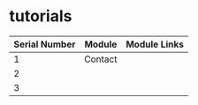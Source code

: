 # tutorials

| Serial Number | Module           | Module Links            |
|---------------|------------------|-------------------------|
| 1             |Contact          |  |
| 2             |         | |
| 3             |  | |
